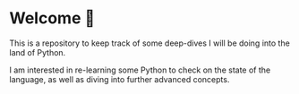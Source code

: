 # Welcome :wave:

This is a repository to keep track of some deep-dives I will be doing into the land of Python.

I am interested in re-learning some Python to check on the state of the language, as well as diving into further advanced concepts.
